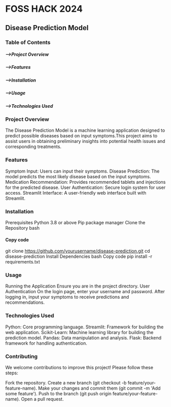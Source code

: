 # FOSS HACK 2024
## Disease Prediction Model
### Table of Contents
##### -->Project Overview
##### -->Features
##### -->Installation
##### -->Usage
##### -->Technologies Used

### Project Overview
The Disease Prediction Model is a machine learning application designed to predict possible diseases based on input symptoms.This project aims to assist users in obtaining preliminary insights into potential health issues and corresponding treatments.

### Features
Symptom Input: Users can input their symptoms.
Disease Prediction: The model predicts the most likely disease based on the input symptoms.
Medication Recommendation: Provides recommended tablets and injections for the predicted disease.
User Authentication: Secure login system for user access.
Streamlit Interface: A user-friendly web interface built with Streamlit.


### Installation
Prerequisites
Python 3.8 or above
Pip package manager
Clone the Repository
bash

#### Copy code
git clone https://github.com/yourusername/disease-prediction.git
cd disease-prediction
Install Dependencies
bash
Copy code
pip install -r requirements.txt

### Usage
Running the Application
Ensure you are in the project directory.
User Authentication
On the login page, enter your username and password.
After logging in, input your symptoms to receive predictions and recommendations.

### Technologies Used
Python: Core programming language.
Streamlit: Framework for building the web application.
Scikit-Learn: Machine learning library for building the prediction model.
Pandas: Data manipulation and analysis.
Flask: Backend framework for handling authentication.


### Contributing
We welcome contributions to improve this project! Please follow these steps:

Fork the repository.
Create a new branch (git checkout -b feature/your-feature-name).
Make your changes and commit them (git commit -m 'Add some feature').
Push to the branch (git push origin feature/your-feature-name).
Open a pull request.

    
